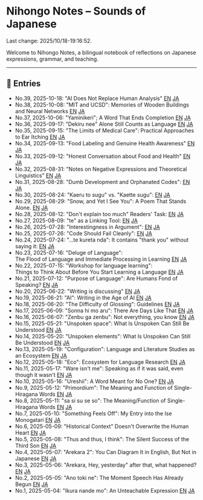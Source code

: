 # Nihongo Notes – Sounds of Japanese

Last change: 2025/10/18-19:16:52.

Welcome to Nihongo Notes, a bilingual notebook of reflections on Japanese expressions, grammar, and teaching.

---

## 📅 Entries

<prettier-ignore>

- No.39, 2025-10-18: "AI Does Not Replace Human Analysis"
  [EN](2025/2025-10-18_use-of-ai_en.md)
  [JA](2025/2025-10-18_use-of-ai_ja.md)
- No.38, 2025-10-08: "MIT and UCSD": Memories of Wooden Buildings and Neural Networks 
  [EN](2025/2025-10-08_MIT_UCSD_en.md)
  [JA](2025/2025-10-08_MIT_UCSD_ja.md)
- No.37, 2025-10-06: "Yaminikeri"; A Word That Ends Completion
  [EN](2025/2025-10-06_yaminikeri_en.md)
  [JA](2025/2025-10-06_yaminikeri_ja.md)
- No.36, 2025-09-17: "Dekiru nee" Alone Still Counts as Language
  [EN](2025/2025-09-17_dekirunee_en.md)
  [JA](2025/2025-09-17_dekirunee_ja.md)
- No.35, 2025-09-15: "The Limits of Medical Care": Practical Approaches to Ear Itching 
  [EN](2025/2025-09-15_ear_itching_en.md)
  [JA](2025/2025-09-15_ear_itching_ja.md)
- No.34, 2025-09-13: "Food Labeling and Genuine Health Awareness"
  [EN](2025/2025-09-13_danger_en.md)
  [JA](2025/2025-09-13_danger_ja.md)
- No.33, 2025-09-12: "Honest Conversation about Food and Health"
  [EN](2025/2025-09-12_food_adulteration_en.md)
  [JA](2025/2025-09-12_food_adulteration_ja.md)
- No.32, 2025-08-31: "Notes on Negative Expressions and Theoretical Linguistics"
  [EN](2025/2025-08-31_negativeelements_en.md)
  [JA](2025/2025-08-31_negativeelements_ja.md)
- No.31, 2025-08-28: "Dumb Development and Orphanated Codes": 
  [EN](2025/2025-08-28_thelovelycodes_en.md)
  [JA](2025/2025-08-28_thelovelycodes_ja.md)
- No.30, 2025-08-24: "Kaeru to sugu" vs. "Kaette sugu": 
  [EN](2025/2025-08-24_assoonas_en.md)
  [JA](2025/2025-08-24_assoonas_ja.md)
- No.29, 2025-08-29: "Snow, and Yet I See You": A Poem That Stands Alone.
  [EN](2025/2025-08-20_justfantastic_en.md)
  [JA](2025/2025-08-20_justfantastic_ja.md)
- No.28, 2025-08-12: "Don't explain too much" Readers' Task:
  [EN](2025/2025-08-12_readerstask_en.md)
  [JA](2025/2025-08-12_readerstask_ja.md)
- No.27, 2025-08-09: "te" as a Linking Tool:
  [EN](2025/2025-08-09_tenogloss_en.md)
  [JA](2025/2025-08-09_tenogloss_ja.md)
- No.26, 2025-07-28: "Interestingness in Argument":
  [EN](2025/2025-07-28_omoshirosa_en.md)
  [JA](2025/2025-07-28_omoshirosa_ja.md)
- No.25, 2025-07-26: "Code Should Fail Cleanly": 
  [EN](2025/2025-07-26_codeshouldfailcleanly_en.md)
  [JA](2025/2025-07-26_codeshouldfailcleanly_ja.md)
- No.24, 2025-07-24: "...te kureta nda": It contains "thank you" without saying it:
  [EN](2025/2025-07-24_kuretanda_en.md)
  [JA](2025/2025-07-24_kuretanda_ja.md)
- No.23, 2025-07-16: "Deluge of Language":  
  The Flood of Language and Immediate Processing in Learning
  [EN](2025/2025-07-16_delugeoflanguage_en.md)
  [JA](2025/2025-07-16_delugeoflanguage_ja.md)
- No.22, 2025-07-15: "Workshop for language learning":  
  Things to Think About Before You Start Learning a Language
  [EN](2025/2025-07-15_languagelearning_en.md)
  [JA](2025/2025-07-15_languagelearning_ja.md)
- No.21, 2025-07-12: "Purpose of Language": Are Humans Fond of Speaking?
  [EN](2025/2025-07-12_purposeoflanguage_en.md)
  [JA](2025/2025-07-12_purposeoflanguage_ja.md)
- No.20, 2025-06-22: "Writing is discussing"
  [EN](2025/2025-06-22_writing_discussing_en.md)
  [JA](2025/2025-06-22_writing_discussing_ja.md)
- No.19, 2025-06-21: "AI": Writing in the Age of AI
  [EN](2025/2025-06-21_ai_production_en.md)
  [JA](2025/2025-06-21_ai_production_ja.md)
- No.18, 2025-06-20: "The Difficulty of Glossing": Guidelines
  [EN](2025/2025-06-20_gloss_difficulty_en.md)
  [JA](2025/2025-06-20_gloss_difficulty_ja.md)
- No.17, 2025-06-09: "Sonna hi mo aru": There Are Days Like That
  [EN](2025/2025-06-09_sonnnahimoaru_en.md)
  [JA](2025/2025-06-09_sonnnahimoaru_ja.md)
- No.16, 2025-06-07: "Zenbu ga zenbu": Not everything, you know
  [EN](2025/2025-06-07_zenbugazenbu_en.md)
  [JA](2025/2025-06-07_zenbugazenbu_ja.md)
- No.15, 2025-05-21: "Unspoken space": What Is Unspoken Can Still Be Understood
  [EN](2025/2025-05-21_unspokenspace_en.md)
  [JA](2025/2025-05-21_unspokenspace_ja.md)
- No.14, 2025-05-20: "Unspoken elements": What Is Unspoken Can Still Be Understood
  [EN](2025/2025-05-20_unspokenandunderstand_en.md)
  [JA](2025/2025-05-20_unspokenandunderstand_ja.md)
- No.13, 2025-05-19: "Configuration": Language and Literature Studies as an Ecosystem
  [EN](2025/2025-05-19_configecosystem_en.md)
  [JA](2025/2025-05-19_configecosystem_ja.md)
- No.12, 2025-05-18: "Eco": Ecosystem for Language Research
  [EN](2025/2025-05-18_ecosystemoflangresearch_en.md)
  [JA](2025/2025-05-18_ecosystemoflangresearch_ja.md)
- No.11, 2025-05-17: "Ware isn't me": Speaking as if it was said, even though it wasn't
  [EN](2025/2025-05-17_wareutanoyaunaru_en.md)
  [JA](2025/2025-05-17_wareutanoyaunaru_ja.md)
- No.10, 2025-05-16: "Ureshii": A Word Meant for No One?
  [EN](2025/2025-05-16_adj_selftalk_en.md)
  [JA](2025/2025-05-16_adj_selftalk_ja.md)
- No.9, 2025-05-12: "Primordium": The Meaning and Function of Single-Hiragana Words
  [EN](2025/2025-05-12_primordium_en.md)
  [JA](2025/2025-05-12_primordium_ja.md)
- No.8, 2025-05-11: "sa si su se so": The Meaning/Function of Single-Hiragana Words
  [EN](2025/2025-05-11_sasisuseso_en.md)
  [JA](2025/2025-05-11_sasisuseso_ja.md)
- No.7, 2025-05-10: "Something Feels Off": My Entry into the Ise Monogatari
  [EN](2025/2025-05-10_nankahen_en.md)
  [JA](2025/2025-05-10_nankahen_ja.md)
- No.6, 2025-05-09: "Historical Context" Doesn't Overwrite the Human Heart 
  [EN](2025/2025-05-09_jidaihaikei_en.md)
  [JA](2025/2025-05-09_jidaihaikei_ja.md)
- No.5, 2025-05-08: "Thus and thus, I think": The Silent Success of the Third Son
  [EN](2025/2025-05-08_tsukumogami_en.md)
  [JA](2025/2025-05-08_tsukumogami_ja.md)
- No.4, 2025-05-07: "Arekara 2": You Can Diagram It in English, But Not in Japanese
  [EN](2025/2025-05-07_arekara2_en.md)
  [JA](2025/2025-05-07_arekara2_ja.md)
- No.3, 2025-05-06: "Arekara, Hey, yesterday" after that, what happened?  
  [EN](2025/2025-05-06_arekara_en.md)
  [JA](2025/2025-05-06_arekara_ja.md)
- No.2, 2025-05-05: "Ano toki ne": The Moment Speech Has Already Begun
  [EN](2025/2025-05-05_anotokine_en.md)
  [JA](2025/2025-05-05_anotokine_ja.md)
- No.1, 2025-05-04: "Ikura nande mo": An Unteachable Expression
  [EN](2025/2025-05-04_ikura-nandemo_en.md)
  [JA](2025/2025-05-04_ikura-nandemo_ja.md)
